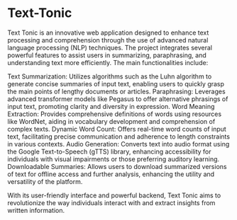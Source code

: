 # Text-Tonic
Text Tonic is an innovative web application designed to enhance text processing and comprehension through the use of advanced natural language processing (NLP) techniques. The project integrates several powerful features to assist users in summarizing, paraphrasing, and understanding text more efficiently. The main functionalities include:

Text Summarization: Utilizes algorithms such as the Luhn algorithm to generate concise summaries of input text, enabling users to quickly grasp the main points of lengthy documents or articles.
Paraphrasing: Leverages advanced transformer models like Pegasus to offer alternative phrasings of input text, promoting clarity and diversity in expression.
Word Meaning Extraction: Provides comprehensive definitions of words using resources like WordNet, aiding in vocabulary development and comprehension of complex texts.
Dynamic Word Count: Offers real-time word counts of input text, facilitating precise communication and adherence to length constraints in various contexts.
Audio Generation: Converts text into audio format using the Google Text-to-Speech (gTTS) library, enhancing accessibility for individuals with visual impairments or those preferring auditory learning.
Downloadable Summaries: Allows users to download summarized versions of text for offline access and further analysis, enhancing the utility and versatility of the platform.

With its user-friendly interface and powerful backend, Text Tonic aims to revolutionize the way individuals interact with and extract insights from written information.
